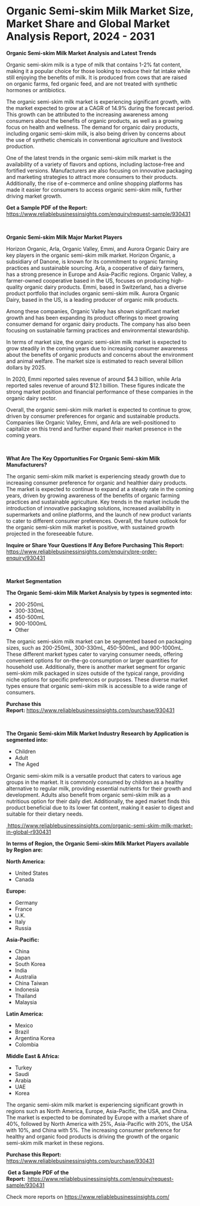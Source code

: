 <p><h1>Organic Semi-skim Milk Market Size, Market Share and Global Market Analysis Report, 2024 - 2031</h1></p><p><strong>Organic Semi-skim Milk Market Analysis and Latest Trends</strong></p>
<p><p>Organic semi-skim milk is a type of milk that contains 1-2% fat content, making it a popular choice for those looking to reduce their fat intake while still enjoying the benefits of milk. It is produced from cows that are raised on organic farms, fed organic feed, and are not treated with synthetic hormones or antibiotics.</p><p>The organic semi-skim milk market is experiencing significant growth, with the market expected to grow at a CAGR of 14.9% during the forecast period. This growth can be attributed to the increasing awareness among consumers about the benefits of organic products, as well as a growing focus on health and wellness. The demand for organic dairy products, including organic semi-skim milk, is also being driven by concerns about the use of synthetic chemicals in conventional agriculture and livestock production.</p><p>One of the latest trends in the organic semi-skim milk market is the availability of a variety of flavors and options, including lactose-free and fortified versions. Manufacturers are also focusing on innovative packaging and marketing strategies to attract more consumers to their products. Additionally, the rise of e-commerce and online shopping platforms has made it easier for consumers to access organic semi-skim milk, further driving market growth.</p></p>
<p><strong>Get a Sample PDF of the Report:&nbsp;</strong> <a href="https://www.reliablebusinessinsights.com/enquiry/request-sample/930431">https://www.reliablebusinessinsights.com/enquiry/request-sample/930431</a></p>
<p>&nbsp;</p>
<p><strong>Organic Semi-skim Milk Major Market Players</strong></p>
<p><p>Horizon Organic, Arla, Organic Valley, Emmi, and Aurora Organic Dairy are key players in the organic semi-skim milk market. Horizon Organic, a subsidiary of Danone, is known for its commitment to organic farming practices and sustainable sourcing. Arla, a cooperative of dairy farmers, has a strong presence in Europe and Asia-Pacific regions. Organic Valley, a farmer-owned cooperative based in the US, focuses on producing high-quality organic dairy products. Emmi, based in Switzerland, has a diverse product portfolio that includes organic semi-skim milk. Aurora Organic Dairy, based in the US, is a leading producer of organic milk products.</p><p>Among these companies, Organic Valley has shown significant market growth and has been expanding its product offerings to meet growing consumer demand for organic dairy products. The company has also been focusing on sustainable farming practices and environmental stewardship.</p><p>In terms of market size, the organic semi-skim milk market is expected to grow steadily in the coming years due to increasing consumer awareness about the benefits of organic products and concerns about the environment and animal welfare. The market size is estimated to reach several billion dollars by 2025.</p><p>In 2020, Emmi reported sales revenue of around $4.3 billion, while Arla reported sales revenue of around $12.1 billion. These figures indicate the strong market position and financial performance of these companies in the organic dairy sector.</p><p>Overall, the organic semi-skim milk market is expected to continue to grow, driven by consumer preferences for organic and sustainable products. Companies like Organic Valley, Emmi, and Arla are well-positioned to capitalize on this trend and further expand their market presence in the coming years.</p></p>
<p>&nbsp;</p>
<p><strong>What Are The Key Opportunities For Organic Semi-skim Milk Manufacturers?</strong></p>
<p><p>The organic semi-skim milk market is experiencing steady growth due to increasing consumer preference for organic and healthier dairy products. The market is expected to continue to expand at a steady rate in the coming years, driven by growing awareness of the benefits of organic farming practices and sustainable agriculture. Key trends in the market include the introduction of innovative packaging solutions, increased availability in supermarkets and online platforms, and the launch of new product variants to cater to different consumer preferences. Overall, the future outlook for the organic semi-skim milk market is positive, with sustained growth projected in the foreseeable future.</p></p>
<p><strong>Inquire or Share Your Questions If Any Before Purchasing This Report:</strong> <a href="https://www.reliablebusinessinsights.com/enquiry/pre-order-enquiry/930431">https://www.reliablebusinessinsights.com/enquiry/pre-order-enquiry/930431</a></p>
<p>&nbsp;</p>
<p><strong>Market Segmentation</strong></p>
<p><strong>The Organic Semi-skim Milk Market Analysis by types is segmented into:</strong></p>
<p><ul><li>200-250mL</li><li>300-330mL</li><li>450-500mL</li><li>900-1000mL</li><li>Other</li></ul></p>
<p><p>The organic semi-skim milk market can be segmented based on packaging sizes, such as 200-250mL, 300-330mL, 450-500mL, and 900-1000mL. These different market types cater to varying consumer needs, offering convenient options for on-the-go consumption or larger quantities for household use. Additionally, there is another market segment for organic semi-skim milk packaged in sizes outside of the typical range, providing niche options for specific preferences or purposes. These diverse market types ensure that organic semi-skim milk is accessible to a wide range of consumers.</p></p>
<p><strong>Purchase this Report:&nbsp;</strong><a href="https://www.reliablebusinessinsights.com/purchase/930431">https://www.reliablebusinessinsights.com/purchase/930431</a></p>
<p>&nbsp;</p>
<p><strong>The Organic Semi-skim Milk Market Industry Research by Application is segmented into:</strong></p>
<p><ul><li>Children</li><li>Adult</li><li>The Aged</li></ul></p>
<p><p>Organic semi-skim milk is a versatile product that caters to various age groups in the market. It is commonly consumed by children as a healthy alternative to regular milk, providing essential nutrients for their growth and development. Adults also benefit from organic semi-skim milk as a nutritious option for their daily diet. Additionally, the aged market finds this product beneficial due to its lower fat content, making it easier to digest and suitable for their dietary needs.</p></p>
<p><a href="https://www.reliablebusinessinsights.com/organic-semi-skim-milk-market-in-global-r930431">&nbsp;https://www.reliablebusinessinsights.com/organic-semi-skim-milk-market-in-global-r930431</a></p>
<p><strong>In terms of Region, the Organic Semi-skim Milk Market Players available by Region are:</strong></p>
<p>
    <p> <strong> North America: </strong>
        <ul>
            <li>United States</li>
            <li>Canada</li>
        </ul>
        </p> 
    <p> <strong> Europe: </strong>
        <ul>
            <li>Germany</li>
            <li>France</li>
            <li>U.K.</li>
            <li>Italy</li>
            <li>Russia</li>
        </ul>
        </p> 
    <p> <strong> Asia-Pacific: </strong>
        <ul>
            <li>China</li>
            <li>Japan</li>
            <li>South Korea</li>
            <li>India</li>
            <li>Australia</li>
            <li>China Taiwan</li>
            <li>Indonesia</li>
            <li>Thailand</li>
            <li>Malaysia</li>
        </ul>
        </p> 
    <p> <strong> Latin America: </strong>
        <ul>
            <li>Mexico</li>
            <li>Brazil</li>
            <li>Argentina Korea</li>
            <li>Colombia</li>
        </ul>
        </p> 
    <p> <strong> Middle East & Africa: </strong>
        <ul>
            <li>Turkey</li>
            <li>Saudi</li>
            <li>Arabia</li>
            <li>UAE</li>
            <li>Korea</li>
        </ul>
    </p>
    </p>
<p><p>The organic semi-skim milk market is experiencing significant growth in regions such as North America, Europe, Asia-Pacific, the USA, and China. The market is expected to be dominated by Europe with a market share of 40%, followed by North America with 25%, Asia-Pacific with 20%, the USA with 10%, and China with 5%. The increasing consumer preference for healthy and organic food products is driving the growth of the organic semi-skim milk market in these regions.</p></p>
<p><strong>Purchase this Report: </strong><a href="https://www.reliablebusinessinsights.com/purchase/930431">https://www.reliablebusinessinsights.com/purchase/930431</a></p>
<p>&nbsp;<strong>Get a Sample PDF of the Report:&nbsp;&nbsp;</strong><a href="https://www.reliablebusinessinsights.com/enquiry/request-sample/930431">https://www.reliablebusinessinsights.com/enquiry/request-sample/930431</a></p>
<p><strong></strong></p>
<p>Check more reports on <a href="https://www.reliablebusinessinsights.com/">https://www.reliablebusinessinsights.com/</a></p>